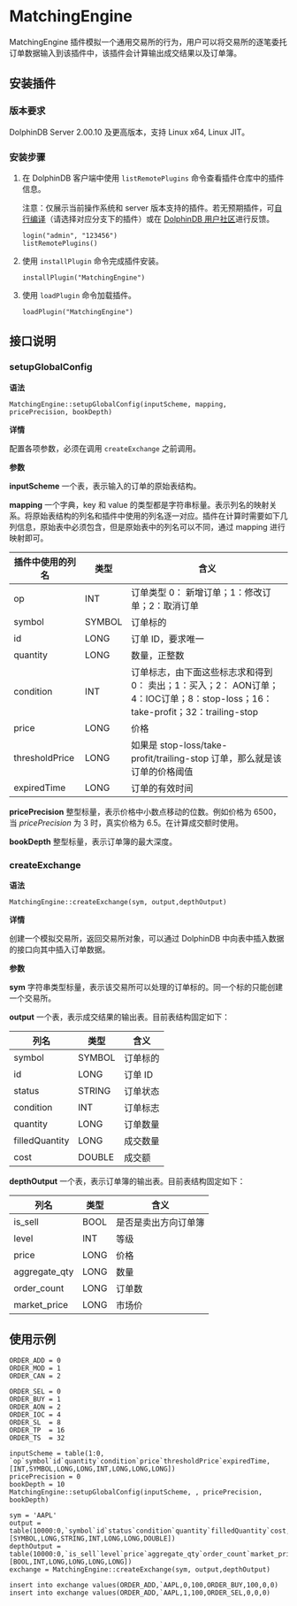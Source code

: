 # MatchingEngine

MatchingEngine 插件模拟一个通用交易所的行为，用户可以将交易所的逐笔委托订单数据输入到该插件中，该插件会计算输出成交结果以及订单簿。

## 安装插件

### 版本要求

DolphinDB Server 2.00.10 及更高版本，支持 Linux x64, Linux JIT。

### 安装步骤

1. 在 DolphinDB 客户端中使用 `listRemotePlugins` 命令查看插件仓库中的插件信息。

   注意：仅展示当前操作系统和 server 版本支持的插件。若无预期插件，可[自行编译](https://gitee.com/dolphindb/DolphinDBPlugin)（请选择对应分支下的插件）或在 [DolphinDB 用户社区](https://ask.dolphindb.cn/)进行反馈。

   ```
   login("admin", "123456")
   listRemotePlugins()
   ```
2. 使用 `installPlugin` 命令完成插件安装。

   ```
   installPlugin("MatchingEngine")
   ```
3. 使用 `loadPlugin` 命令加载插件。

   ```
   loadPlugin("MatchingEngine")
   ```

## 接口说明

### setupGlobalConfig

**语法**

```
MatchingEngine::setupGlobalConfig(inputScheme, mapping, pricePrecision, bookDepth)
```

**详情**

配置各项参数，必须在调用 `createExchange` 之前调用。

**参数**

**inputScheme** 一个表，表示输入的订单的原始表结构。

**mapping** 一个字典，key 和 value 的类型都是字符串标量。表示列名的映射关系。将原始表结构的列名和插件中使用的列名逐一对应。插件在计算时需要如下几列信息，原始表中必须包含，但是原始表中的列名可以不同，通过 mapping 进行映射即可。

| **插件中使用的列名** | **类型** | **含义** |
| --- | --- | --- |
| op | INT | 订单类型 0： 新增订单；1：修改订单；2：取消订单 |
| symbol | SYMBOL | 订单标的 |
| id | LONG | 订单 ID，要求唯一 |
| quantity | LONG | 数量，正整数 |
| condition | INT | 订单标志，由下面这些标志求和得到 0： 卖出；1：买入；2： AON订单；4：IOC订单；8：stop-loss；16：take-profit；32：trailing-stop |
| price | LONG | 价格 |
| thresholdPrice | LONG | 如果是 stop-loss/take-profit/trailing-stop 订单，那么就是该订单的价格阈值 |
| expiredTime | LONG | 订单的有效时间 |

**pricePrecision** 整型标量，表示价格中小数点移动的位数。例如价格为 6500，当 *pricePrecision* 为 3 时，真实价格为 6.5。在计算成交额时使用。

**bookDepth** 整型标量，表示订单簿的最大深度。

### createExchange

**语法**

```
MatchingEngine::createExchange(sym, output,depthOutput)
```

**详情**

创建一个模拟交易所，返回交易所对象，可以通过 DolphinDB 中向表中插入数据的接口向其中插入订单数据。

**参数**

**sym** 字符串类型标量，表示该交易所可以处理的订单标的。同一个标的只能创建一个交易所。

**output** 一个表，表示成交结果的输出表。目前表结构固定如下：

| **列名** | **类型** | **含义** |
| --- | --- | --- |
| symbol | SYMBOL | 订单标的 |
| id | LONG | 订单 ID |
| status | STRING | 订单状态 |
| condition | INT | 订单标志 |
| quantity | LONG | 订单数量 |
| filledQuantity | LONG | 成交数量 |
| cost | DOUBLE | 成交额 |

**depthOutput** 一个表，表示订单簿的输出表。目前表结构固定如下：

| **列名** | **类型** | **含义** |
| --- | --- | --- |
| is\_sell | BOOL | 是否是卖出方向订单簿 |
| level | INT | 等级 |
| price | LONG | 价格 |
| aggregate\_qty | LONG | 数量 |
| order\_count | LONG | 订单数 |
| market\_price | LONG | 市场价 |

## 使用示例

```
ORDER_ADD = 0
ORDER_MOD = 1
ORDER_CAN = 2

ORDER_SEL = 0
ORDER_BUY = 1
ORDER_AON = 2
ORDER_IOC = 4
ORDER_SL  = 8
ORDER_TP  = 16
ORDER_TS  = 32

inputScheme = table(1:0, `op`symbol`id`quantity`condition`price`thresholdPrice`expiredTime, [INT,SYMBOL,LONG,LONG,INT,LONG,LONG,LONG])
pricePrecision = 0
bookDepth = 10
MatchingEngine::setupGlobalConfig(inputScheme, , pricePrecision, bookDepth)

sym = 'AAPL'
output = table(10000:0,`symbol`id`status`condition`quantity`filledQuantity`cost, [SYMBOL,LONG,STRING,INT,LONG,LONG,DOUBLE])
depthOutput = table(10000:0,`is_sell`level`price`aggregate_qty`order_count`market_price,[BOOL,INT,LONG,LONG,LONG,LONG])
exchange = MatchingEngine::createExchange(sym, output,depthOutput)

insert into exchange values(ORDER_ADD,`AAPL,0,100,ORDER_BUY,100,0,0)
insert into exchange values(ORDER_ADD,`AAPL,1,100,ORDER_SEL,0,0,0)
```

